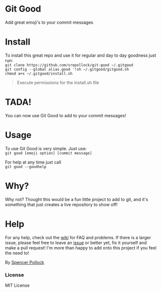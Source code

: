 # Git Good
Add great emoji's to your commit messages

# Install
To install this great repo and use it for regular and day to day goodness just run:  
`git clone https://github.com/srepollock/git-good ~/.gitgood`  
`git config --global alias.good '!sh ~/.gitgood/gitgood.sh`  
`chmod a+x ~/.gitgood/install.sh`
> Execute permissions for the install.sh file

# TADA!
You can now use Git Good to add to your commit messages!

# Usage
To use Git Good is very simple. Just use:  
`git good [emoji option] [commit message]`  
    
For help at any time just call  
`git good --goodhelp`  

# Why?
Why not? Thought this would be a fun little project to add to git, and it's something that just creates a live repository to show off!

# Help
For any help, check out the [wiki](https://github.com/srepollock/git-good/wiki) for FAQ and problems.
If there is a larger issue, please feel free to leave an [issue](https://github.com/srepollock/git-good/issues) or better yet, fix it yourself and make a pull request! I'm more than happy to add onto this project if you feel the need to!

By [Spencer Pollock](http://spollock.ca)

### License
MIT License
